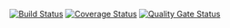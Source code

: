 [![Build Status](https://travis-ci.org/Fragers/project_testing.svg?branch=master)](https://travis-ci.org/Fragers/project_testing)
[![Coverage Status](https://coveralls.io/repos/github/Fragers/project_testing/badge.svg?branch=master)](https://coveralls.io/github/Fragers/project_testing?branch=master)
[![Quality Gate Status](https://sonarcloud.io/api/project_badges/measure?project=Fragers_project_testing&metric=alert_status)](https://sonarcloud.io/dashboard?id=Fragers_project_testing)
